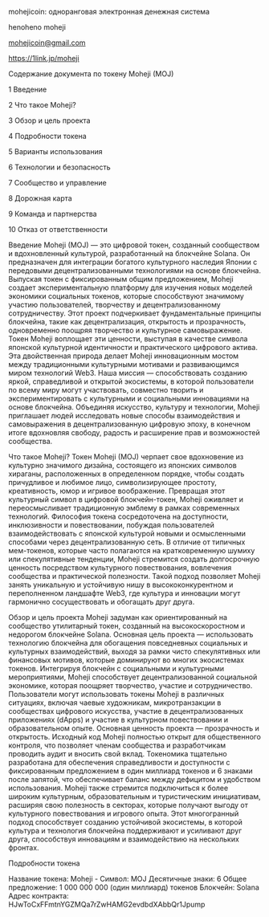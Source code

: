 mohejicoin: одноранговая электронная денежная система

henoheno moheji

mohejicoin@gmail.com

https://1link.jp/moheji

Содержание документа по токену Moheji (MOJ)

1 Введение

2 Что такое Moheji?

3 Обзор и цель проекта

4 Подробности токена

5 Варианты использования

6 Технологии и безопасность

7 Сообщество и управление

8 Дорожная карта

9 Команда и партнерства

10 Отказ от ответственности

Введение Moheji (MOJ) — это цифровой токен, созданный сообществом и вдохновленный культурой, разработанный на блокчейне Solana. Он предназначен для интеграции богатого культурного наследия Японии с передовыми децентрализованными технологиями на основе блокчейна. Выпуская токен с фиксированным общим предложением, Moheji создает экспериментальную платформу для изучения новых моделей экономики социальных токенов, которые способствуют значимому участию пользователей, творчеству и децентрализованному сотрудничеству. Этот проект подчеркивает фундаментальные принципы блокчейна, такие как децентрализация, открытость и прозрачность, одновременно поощряя творчество и культурное самовыражение. Токен Moheji воплощает эти ценности, выступая в качестве символа японской культурной идентичности и практического цифрового актива. Эта двойственная природа делает Moheji инновационным мостом между традиционными культурными мотивами и развивающимся миром технологий Web3. Наша миссия — способствовать созданию яркой, справедливой и открытой экосистемы, в которой пользователи по всему миру могут участвовать, совместно творить и экспериментировать с культурными и социальными инновациями на основе блокчейна. Объединяя искусство, культуру и технологии, Moheji приглашает людей исследовать новые способы взаимодействия и самовыражения в децентрализованную цифровую эпоху, в конечном итоге вдохновляя свободу, радость и расширение прав и возможностей сообщества.

Что такое Moheji? Токен Moheji (MOJ) черпает свое вдохновение из культурно значимого дизайна, состоящего из японских символов хираганы, расположенных в определенном порядке, чтобы создать причудливое и любимое лицо, символизирующее простоту, креативность, юмор и игривое воображение. Превращая этот культурный символ в цифровой блокчейн-токен, Moheji оживляет и переосмысливает традиционную эмблему в рамках современных технологий. Философия токена сосредоточена на доступности, инклюзивности и повествовании, побуждая пользователей взаимодействовать с японской культурой новыми и осмысленными способами через децентрализованную сеть. В отличие от типичных мем-токенов, которые часто полагаются на кратковременную шумиху или спекулятивные тенденции, Moheji стремится создать долгосрочную ценность посредством культурного повествования, вовлечения сообщества и практической полезности. Такой подход позволяет Moheji занять уникальную и устойчивую нишу в высококонкурентном и переполненном ландшафте Web3, где культура и инновации могут гармонично сосуществовать и обогащать друг друга.

Обзор и цель проекта Moheji задуман как ориентированный на сообщество утилитарный токен, созданный на высокоскоростном и недорогом блокчейне Solana. Основная цель проекта — использовать технологию блокчейна для обогащения повседневных социальных и культурных взаимодействий, выходя за рамки чисто спекулятивных или финансовых мотивов, которые доминируют во многих экосистемах токенов. Интегрируя блокчейн с социальными и культурными мероприятиями, Moheji способствует децентрализованной социальной экономике, которая поощряет творчество, участие и сотрудничество. Пользователи могут использовать токены Moheji в различных ситуациях, включая чаевые художникам, микротранзакции в сообществах цифрового искусства, участие в децентрализованных приложениях (dApps) и участие в культурном повествовании и образовательном опыте. Основная ценность проекта — прозрачность и открытость. Исходный код Moheji полностью открыт для общественного контроля, что позволяет членам сообщества и разработчикам проводить аудит и вносить свой вклад. Токеномика тщательно разработана для обеспечения справедливости и доступности с фиксированным предложением в один миллиард токенов и 6 знаками после запятой, что обеспечивает баланс между дефицитом и удобством использования. Moheji также стремится подключиться к более широким культурным, образовательным и туристическим инициативам, расширяя свою полезность в секторах, которые получают выгоду от культурного повествования и игрового опыта. Этот многогранный подход способствует созданию устойчивой экосистемы, в которой культура и технология блокчейна поддерживают и усиливают друг друга, способствуя инновациям и взаимодействию на нескольких фронтах.

Подробности токена

Название токена: Moheji - Символ: MOJ
Десятичные знаки: 6
Общее предложение: 1 000 000 000 (один миллиард) токенов
Блокчейн: Solana
Адрес контракта: HJwToCxFFmtnYGZMQa7rZwHAMG2evdbdXAbbQr1Jpump
